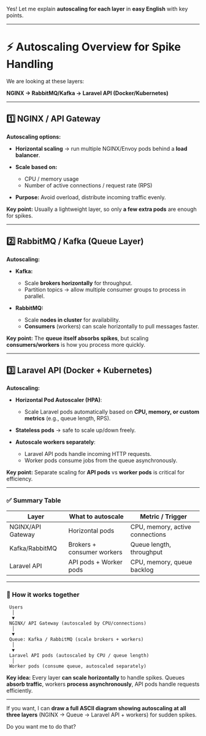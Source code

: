 Yes! Let me explain **autoscaling for each layer** in **easy English** with key points.

---

# ⚡ Autoscaling Overview for Spike Handling

We are looking at these layers:

**NGINX → RabbitMQ/Kafka → Laravel API (Docker/Kubernetes)**

---

## 1️⃣ NGINX / API Gateway

**Autoscaling options:**

* **Horizontal scaling** → run multiple NGINX/Envoy pods behind a **load balancer**.
* **Scale based on:**

  * CPU / memory usage
  * Number of active connections / request rate (RPS)
* **Purpose:** Avoid overload, distribute incoming traffic evenly.

**Key point:** Usually a lightweight layer, so only **a few extra pods** are enough for spikes.

---

## 2️⃣ RabbitMQ / Kafka (Queue Layer)

**Autoscaling:**

* **Kafka:**

  * Scale **brokers horizontally** for throughput.
  * Partition topics → allow multiple consumer groups to process in parallel.
* **RabbitMQ:**

  * Scale **nodes in cluster** for availability.
  * **Consumers** (workers) can scale horizontally to pull messages faster.

**Key point:** The **queue itself absorbs spikes**, but scaling **consumers/workers** is how you process more quickly.

---

## 3️⃣ Laravel API (Docker + Kubernetes)

**Autoscaling:**

* **Horizontal Pod Autoscaler (HPA)**:

  * Scale Laravel pods automatically based on **CPU, memory, or custom metrics** (e.g., queue length, RPS).
* **Stateless pods** → safe to scale up/down freely.
* **Autoscale workers separately**:

  * Laravel API pods handle incoming HTTP requests.
  * Worker pods consume jobs from the queue asynchronously.

**Key point:** Separate scaling for **API pods** vs **worker pods** is critical for efficiency.

---

### ✅ Summary Table

| Layer             | What to autoscale          | Metric / Trigger                |
| ----------------- | -------------------------- | ------------------------------- |
| NGINX/API Gateway | Horizontal pods            | CPU, memory, active connections |
| Kafka/RabbitMQ    | Brokers + consumer workers | Queue length, throughput        |
| Laravel API       | API pods + Worker pods     | CPU, memory, queue backlog      |

---

### 🔹 How it works together

```
 Users
  │
  ▼
 NGINX/ API Gateway (autoscaled by CPU/connections)
  │
  ▼
 Queue: Kafka / RabbitMQ (scale brokers + workers)
  │
  ▼
 Laravel API pods (autoscaled by CPU / queue length)
  │
 Worker pods (consume queue, autoscaled separately)
```

**Key idea:** Every layer **can scale horizontally** to handle spikes. Queues **absorb traffic**, workers **process asynchronously**, API pods handle requests efficiently.

---

If you want, I can **draw a full ASCII diagram showing autoscaling at all three layers** (NGINX → Queue → Laravel API + workers) for sudden spikes.

Do you want me to do that?
